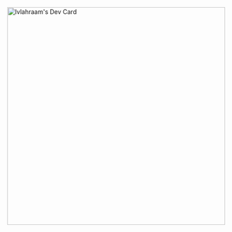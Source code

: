 <a href="https://app.daily.dev/lvlahraam">
    <img 
      src="https://api.daily.dev/devcards/6145757c0c98455daa80bcf94f3ecec8.png?r=ktl"
      width="500"
      alt="lvlahraam's Dev Card"/>
 </a>
